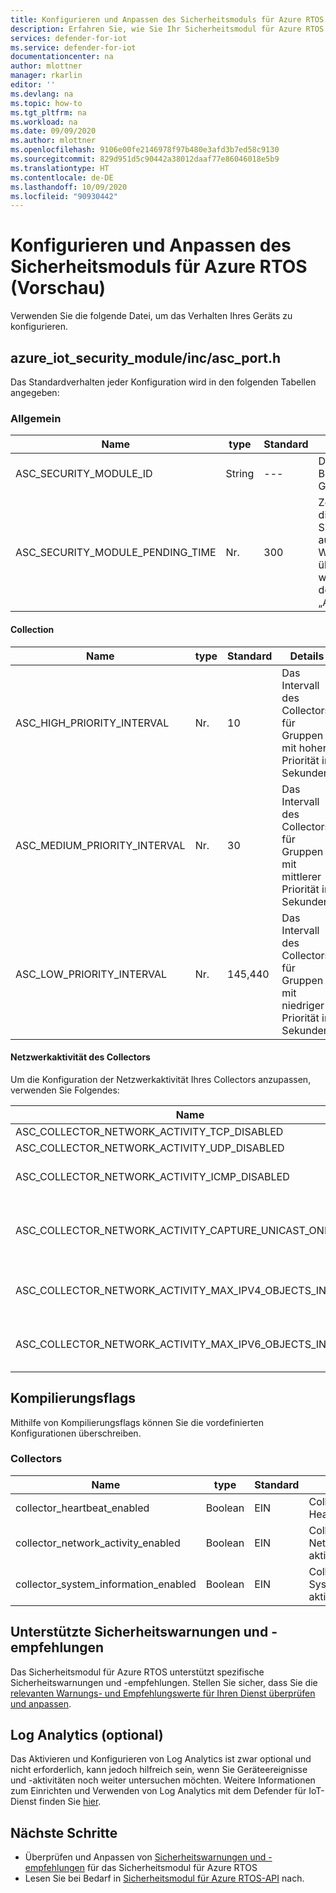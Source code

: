 ```yaml
---
title: Konfigurieren und Anpassen des Sicherheitsmoduls für Azure RTOS
description: Erfahren Sie, wie Sie Ihr Sicherheitsmodul für Azure RTOS konfigurieren und anpassen.
services: defender-for-iot
ms.service: defender-for-iot
documentationcenter: na
author: mlottner
manager: rkarlin
editor: ''
ms.devlang: na
ms.topic: how-to
ms.tgt_pltfrm: na
ms.workload: na
ms.date: 09/09/2020
ms.author: mlottner
ms.openlocfilehash: 9106e00fe2146978f97b480e3afd3b7ed58c9130
ms.sourcegitcommit: 829d951d5c90442a38012daaf77e86046018e5b9
ms.translationtype: HT
ms.contentlocale: de-DE
ms.lasthandoff: 10/09/2020
ms.locfileid: "90930442"
---
```

# <a name="configure-and-customize-security-module-for-azure-rtos-preview"></a>Konfigurieren und Anpassen des Sicherheitsmoduls für Azure RTOS (Vorschau)

Verwenden Sie die folgende Datei, um das Verhalten Ihres Geräts zu konfigurieren.

## <a name="azure_iot_security_moduleincasc_porth"></a>azure_iot_security_module/inc/asc_port.h

 Das Standardverhalten jeder Konfiguration wird in den folgenden Tabellen angegeben: 

### <a name="general"></a>Allgemein

| Name | type | Standard | Details |
| - | - | - | - |
| ASC_SECURITY_MODULE_ID | String | --- | Der eindeutige Bezeichner des Geräts  |
| ASC_SECURITY_MODULE_PENDING_TIME  | Nr. | 300 | Zeit in Sekunden, die das Sicherheitsmodul ausstehend ist. Wenn die Zeit überschritten wird, änder sich der Zustand in „Angehalten“. |

#### <a name="collection"></a>Collection

| Name | type | Standard | Details |
| - | - | - | - |
| ASC_HIGH_PRIORITY_INTERVAL | Nr. | 10 | Das Intervall des Collectors für Gruppen mit hoher Priorität in Sekunden. |
| ASC_MEDIUM_PRIORITY_INTERVAL | Nr. | 30 | Das Intervall des Collectors für Gruppen mit mittlerer Priorität in Sekunden. |
| ASC_LOW_PRIORITY_INTERVAL | Nr. | 145,440  | Das Intervall des Collectors für Gruppen mit niedriger Priorität in Sekunden. |

#### <a name="collector-network-activity"></a>Netzwerkaktivität des Collectors

Um die Konfiguration der Netzwerkaktivität Ihres Collectors anzupassen, verwenden Sie Folgendes:

| Name | type | Standard | Details |
| - | - | - | - |
| ASC_COLLECTOR_NETWORK_ACTIVITY_TCP_DISABLED | Boolean | false | `TCP`-Netzwerkaktivität filtern |
| ASC_COLLECTOR_NETWORK_ACTIVITY_UDP_DISABLED | Boolean | false | `UDP`-Netzwerkaktivität filtern |
| ASC_COLLECTOR_NETWORK_ACTIVITY_ICMP_DISABLED | Boolean | false | `ICMP`-Netzwerkaktivitätsereignisse filtern |
| ASC_COLLECTOR_NETWORK_ACTIVITY_CAPTURE_UNICAST_ONLY | Boolean | true | Nur eingehende Unicastpakete erfassen; bei Festlegung auf „false“ ebenfalls Broadcast- und Multicastpakete erfassen. |
| ASC_COLLECTOR_NETWORK_ACTIVITY_MAX_IPV4_OBJECTS_IN_CACHE | Nr. | 64 | Maximale Anzahl von IPv4-Netzwerkereignissen, die im Arbeitsspeicher gespeichert werden sollen. |
| ASC_COLLECTOR_NETWORK_ACTIVITY_MAX_IPV6_OBJECTS_IN_CACHE | Nr. | 64  | Maximale Anzahl von IPv6-Netzwerk Ereignissen, die im Arbeitsspeicher gespeichert werden sollen. |


## <a name="compile-flags"></a>Kompilierungsflags
Mithilfe von Kompilierungsflags können Sie die vordefinierten Konfigurationen überschreiben.

### <a name="collectors"></a>Collectors
| Name | type | Standard | Details |
| - | - | - | - |
| collector_heartbeat_enabled | Boolean | EIN | Collector für Heartbeat aktivieren |
| collector_network_activity_enabled | Boolean | EIN | Collector für Netzwerkaktivitäten aktivieren |
| collector_system_information_enabled | Boolean | EIN | Collector für Systeminformationen aktivieren |

## <a name="supported-security-alerts-and-recommendations"></a>Unterstützte Sicherheitswarnungen und -empfehlungen

Das Sicherheitsmodul für Azure RTOS unterstützt spezifische Sicherheitswarnungen und -empfehlungen. Stellen Sie sicher, dass Sie die [relevanten Warnungs- und Empfehlungswerte für Ihren Dienst überprüfen und anpassen](concept-rtos-security-alerts-recommendations.md).

## <a name="log-analytics-optional"></a>Log Analytics (optional)

Das Aktivieren und Konfigurieren von Log Analytics ist zwar optional und nicht erforderlich, kann jedoch hilfreich sein, wenn Sie Geräteereignisse und -aktivitäten noch weiter untersuchen möchten. Weitere Informationen zum Einrichten und Verwenden von Log Analytics mit dem Defender für IoT-Dienst finden Sie [hier](how-to-security-data-access.md#log-analytics). 

## <a name="next-steps"></a>Nächste Schritte

- Überprüfen und Anpassen von [Sicherheitswarnungen und -empfehlungen](concept-rtos-security-alerts-recommendations.md) für das Sicherheitsmodul für Azure RTOS
- Lesen Sie bei Bedarf in [Sicherheitsmodul für Azure RTOS-API](azure-rtos-security-module-api.md) nach.

